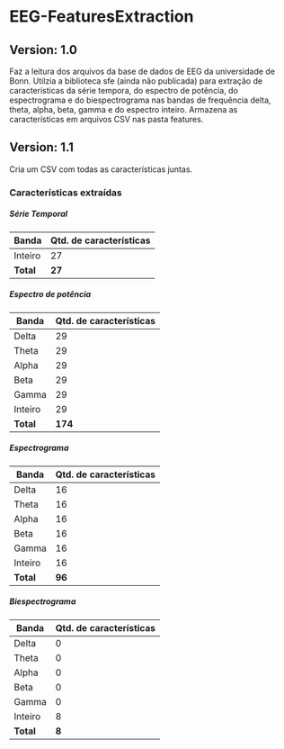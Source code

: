 # EEG-FeaturesExtraction

## Version: 1.0
Faz a leitura dos arquivos da base de dados de EEG da universidade de Bonn.
Utilzia a biblioteca sfe (ainda não publicada) para extração de características da série tempora, do espectro de potência, do espectrograma e do biespectrograma nas bandas de frequência delta, theta, alpha, beta, gamma e do espectro inteiro.
Armazena as características em arquivos CSV nas pasta features.

## Version: 1.1
Cria um CSV com todas as características juntas.

### Características extraídas

##### Série Temporal

Banda     | Qtd. de características
--------- | ------
Inteiro   | 27
**Total** | **27**

##### Espectro de potência

Banda     | Qtd. de características
--------- | ------
Delta     | 29
Theta     | 29
Alpha     | 29
Beta      | 29
Gamma     | 29
Inteiro   | 29
**Total** | **174**

##### Espectrograma

Banda     | Qtd. de características
--------- | ------
Delta     | 16
Theta     | 16
Alpha     | 16
Beta      | 16
Gamma     | 16
Inteiro   | 16
**Total** | **96**

##### Biespectrograma

Banda     | Qtd. de características
--------- | ------
Delta     | 0
Theta     | 0
Alpha     | 0
Beta      | 0
Gamma     | 0
Inteiro   | 8
**Total** | **8**